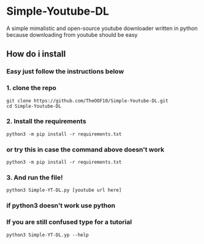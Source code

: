 # Simple-Youtube-DL
A simple mimalistic and open-source youtube downloader written in python because downloading from youtube should be easy
## How do i install
### Easy just follow the instructions below
### 1. clone the repo
```
git clone https://github.com/TheOOF10/Simple-Youtube-DL.git
cd Simple-Youtube-DL
```
### 2. Install the requirements
```
python3 -m pip install -r requirements.txt
```
### or try this in case the command above doesn't work
```
python3 -m pip install -r requirements.txt
```
### 3. And run the file!
```
python3 Simple-YT-DL.py [youtube url here]
```
### if python3 doesn't work use python
### If you are still confused type for a tutorial
```
python3 Simple-YT-DL.yp --help
```
